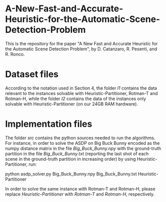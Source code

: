 # A-New-Fast-and-Accurate-Heuristic-for-the-Automatic-Scene-Detection-Problem


This is the repository for the paper "A New Fast and Accurate Heuristic for the Automatic Scene Detection Problem", by D. Catanzaro, R. Pesenti, and R. Ronco.<br>

<h1>Dataset files</h1>
According to the notation used in Section 4, the folder <i>I1</i> contains the data relevant to the instances solvable with Heuristic-Partitioner, Rotman-T and Rotman-H, while the folder <i>I2</i> contains the data of the instances only solvable with Heuristic-Partitioner (on our 24GB RAM hardware).<br>

<!-- Each instance *i* is associated with the two files *i.npy* and *i.txt*: the former contains the numpy encoding of the distance matrix associated to the video *i*, while the latter contains the ground-truth partition of *i*. Specifically, *i.txt* reports the last shot of each scene in the ground-truth partition in increasing order. -->


<h1>Implementation files</h1>

The folder *src* contains the python sources needed to run the algorithms. For instance, in order to solve the ASDP on Big Buck Bunny encoded as the numpy distance matrix in the file *Big_Buck_Bunny.npy* with the ground-truth partition in the file *Big_Buck_Bunny.txt* (reporting the last shot of each scene in the ground-truth partition in increasing order) by using Heuristic-Partitioner, run:<br>

python asdp_solver.py Big_Buck_Bunny.npy Big_Buck_Bunny.txt Heuristic-Partitioner

In order to solve the same instance with Rotman-T and Rotman-H, please replace *Heuristic-Partitioner* with *Rotman-T* and *Rotman-H*, respectively.
